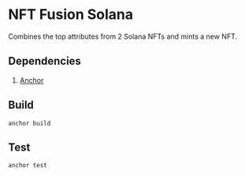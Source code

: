 # NFT Fusion Solana

Combines the top attributes from 2 Solana NFTs and mints a new NFT.

## Dependencies

1. [Anchor](https://github.com/coral-xyz/anchor)

## Build

```
anchor build
```

## Test

```
anchor test
```
